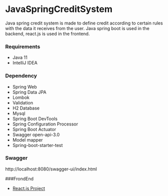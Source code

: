# JavaSpringCreditSystem

Java spring credit system is made to define credit according to certain rules with the data it receives from the user. Java spring boot is used in the backend, react.js is used in the frontend.

### Requirements

- Java 11
- IntelliJ IDEA

### Dependency
- Spring Web
- Spring Data JPA
- Lombok
- Validation
- H2 Database
- Mysql
- Spring Boot DevTools
- Spring Configuration Processor
- Spring Boot Actuator
- Swagger open-api-3.0
- Model mapper
- Spring-boot-starter-test

### Swagger
http://localhost:8080/swagger-ui/index.html

###FrondEnd
- [React.js Project](https://github.com/MustafaBulu/creditsystem_frontend) 
